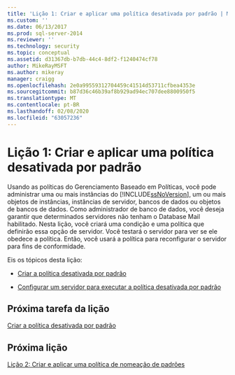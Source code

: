 ```yaml
---
title: 'Lição 1: Criar e aplicar uma política desativada por padrão | Microsoft Docs'
ms.custom: ''
ms.date: 06/13/2017
ms.prod: sql-server-2014
ms.reviewer: ''
ms.technology: security
ms.topic: conceptual
ms.assetid: d31367db-b7db-44c4-8df2-f1240474cf78
author: MikeRayMSFT
ms.author: mikeray
manager: craigg
ms.openlocfilehash: 2e0a99559312704459c41514d53711cfbea4353e
ms.sourcegitcommit: b87d36c46b39af8b929ad94ec707dee8800950f5
ms.translationtype: MT
ms.contentlocale: pt-BR
ms.lasthandoff: 02/08/2020
ms.locfileid: "63057236"
---
```

# <a name="lesson-1-create-and-apply-an-off-by-default-policy"></a>Lição 1: Criar e aplicar uma política desativada por padrão
  Usando as políticas do Gerenciamento Baseado em Políticas, você pode administrar uma ou mais instâncias do [!INCLUDE[ssNoVersion](../../includes/ssnoversion-md.md)], um ou mais objetos de instâncias, instâncias de servidor, bancos de dados ou objetos de bancos de dados. Como administrador de banco de dados, você deseja garantir que determinados servidores não tenham o Database Mail habilitado. Nesta lição, você criará uma condição e uma política que definirão essa opção de servidor. Você testará o servidor para ver se ele obedece a política. Então, você usará a política para reconfigurar o servidor para fins de conformidade.  
  
 Eis os tópicos desta lição:  
  
-   [Criar a política desativada por padrão](lesson-1-1-create-the-off-by-default-policy.md)  
  
-   [Configurar um servidor para executar a política desativada por padrão](lesson-1-2-configure-a-server-to-run-the-off-by-default-policy.md)  
  
## <a name="next-task-in-lesson"></a>Próxima tarefa da lição  
 [Criar a política desativada por padrão](lesson-1-1-create-the-off-by-default-policy.md)  
  
## <a name="next-lesson"></a>Próxima lição  
 [Lição 2: Criar e aplicar uma política de nomeação de padrões](lesson-2-create-and-apply-a-naming-standards-policy.md)  
  
  
